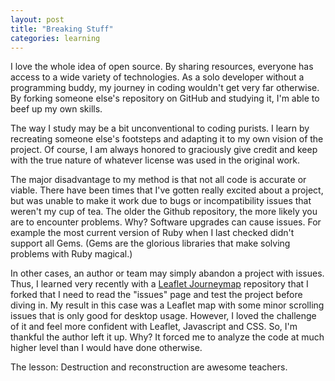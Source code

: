 ```yaml
---
layout: post
title: "Breaking Stuff"
categories: learning
---
```


I love the whole idea of open source. By sharing resources, everyone has access to a wide variety of technologies. As a solo developer without a programming buddy, my journey in coding wouldn't get very far otherwise. By forking someone else's repository on GitHub and studying it, I'm able to beef up my own skills.

The way I study may be a bit unconventional to coding purists. I learn by recreating someone else's footsteps and adapting it to my own vision of the project. Of course, I am always honored to graciously give credit and keep with the true nature of whatever license was used in the original work.

The major disadvantage to my method is that not all code is accurate or viable. There have been times that I've gotten really excited about a project, but was unable to make it work due to bugs or incompatibility issues that weren't my cup of tea. The older the Github repository, the more likely you are to encounter problems. Why? Software upgrades can cause issues. For example the most current version of Ruby when I last checked didn't support all Gems. (Gems are the glorious libraries that make solving problems with Ruby magical.)

In other cases, an author or team may simply abandon a project with issues. Thus, I learned very recently with a <a href="https://cherylhughey.github.io/leaflet-storymap">Leaflet Journeymap</a> repository that I forked that I need to read the "issues" page and test the project before diving in. My result in this case was a Leaflet map with some minor scrolling issues that is only good for desktop usage. However, I loved the challenge of it and feel more confident with Leaflet, Javascript and CSS. So, I'm thankful the author left it up. Why? It forced me to analyze the code at much higher level than I would have done otherwise.

The lesson: Destruction and reconstruction are awesome teachers.
